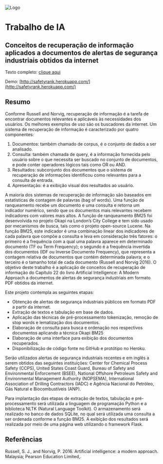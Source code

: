 ![Logo](https://jcconcursos.uol.com.br/media/_versions/orgao/brasao-ifes_sm.png)
# Trabalho de IA
## Conceitos de recuperação de informação aplicados a documentos de alertas de segurança industriais obtidos da internet

Texto completo: [clique aqui](https://github.com/wanderfernandesjunior/trabalho-ia/blob/master/TextoCompleto.pdf)

Demo: [http://safetyrank.herokuapp.com/](http://safetyrank.herokuapp.com/)

## Resumo
Conforme Russell and Norvig, recuperação de informação é a tarefa de encontrar documentos relevantes e aplicáveis às necessidades dos usuários. Os melhores exemplos de uso são os buscadores da internet. Um sistema de recuperação de informação é caracterizado por quatro componentes:
1. Documentos: também chamado de corpus, é o conjunto de dados a ser analisado.
2. Consulta: também chamada de query, é a informação fornecida pelo usuário sobre o que necessita ser buscado no conjunto de documentos, e pode conter operadores lógicos tais como OR ou AND.
3. Resultados: subconjunto dos documentos que o sistema de recuperação de informações identificou como relevantes para a consulta de entrada.
4. Apresentação: é a exibição visual dos resultados ao usuário.

A maioria dos sistemas de recuperação de informação são baseados em estatísticas de contagem de palavras (bag of words). Uma função de ranqueamento recebe um documento
e uma consulta e retorna um indicador numérico, sendo que os documentos mais relevantes recebem indicadores com valores mais altos. A função de ranqueamento BM25 foi
desenvolvida no projeto Okapi na London’s City College e tem sido usado por mecanismos de busca, tais como o projeto open-source Lucene. Na função BM25, este indicador é
uma combinação linear dos indicadores de cada palavra que compõe a consulta e leva em consideração três fatores: o primeiro é a frequência com a qual uma palavra aparece em determinado documento (TF ou Term Frequency); o segundo é a frequência invertida dos documentos (IDF ou Inverse Documento Frequency), que representa a contagem relativa de documentos que contém determinada palavra; e o terceiro é o tamanho total de cada documento (Russell and Norvig 2016).
O objetivo deste trabalho é a aplicação de conceitos de recuperação de informação do Capítulo 22 do livro Artificial Intelligence: A Modern Approach a documentos de alertas de segurança industriais em formato PDF obtidos da internet.

Este projeto contempla as seguintes etapas:
- Obtenção de alertas de segurança industriais públicos em formato PDF a partir da internet.
- Extração de textos e tabulação em base de dados.
- Aplicação das técnicas de pré-processamento tokenização, remoção de stop words e lematização dos documentos.
- Elaboração de consulta para busca e ordenação nos respectivos documentos aplicando a técnica Okapi BM25
- Elaboração de uma interface para exibição dos documentos recuperados.
- Disponibilização de código fonte no GitHub e protótipo no Heroku.

Serão utilizados alertas de segurança industriais recentes e em inglês a serem obtidos das seguintes instituições: Center for Chemical Process Safety (CCPS), United States Coast Guard, Bureau of Safety and Environmental Enforcement (BSEE), National Offshore Petroleum Safety and Environmental Management Authority (NOPSEMA), International Association of Drilling Contractors (IADC) e Agência Nacional do Petróleo, Gás Natural e Biocombustíveis (ANP).

Para implantação das etapas de extração de textos, tabulação e pré-processamento será utilizada a linguagem de programação Python e a biblioteca NLTK (Natural Language Toolkit). O armazenamento será realizado no banco de dados SQLite, no qual será utilizada uma consulta a ser ordenada conforme a função BM25. A exibição dos resultados será realizada por meio de uma página web utilizando o framework Flask.

## Referências
Russell, S. J., and Norvig, P. 2016. Artificial intelligence: a modern approach. Malaysia; Pearson Education Limited,.
